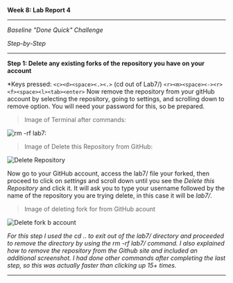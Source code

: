  **Week 8: Lab Report 4**
 
---

*Baseline "Done Quick" Challenge*

*Step-by-Step*

---

**Step 1: Delete any existing forks of the repository you have on your account**

*Keys pressed: ```<c><d><space><.><.>``` (cd out of Lab7/)
               ```<r><m><space><-><r><f><space><l><tab><enter>```
               Now remove the repository from your gitHub account by selecting the
               repository, going to settings, and scrolling down to remove option.
               You will need your password for this, so be prepared.
               
> Image of Terminal after commands:

![rm -rf lab7:](https://user-images.githubusercontent.com/116247778/221094196-a43eeeb5-fddd-429d-9663-0d394a96eada.png)

> Image of Delete this Repository from GitHub:

![Delete Repository](https://user-images.githubusercontent.com/116247778/221094274-4c31ba50-3ad3-4e1b-9ea6-1838fc0a5b75.png)

Now go to your GitHub account, access the lab7/ file your forked, then proceed to click on *settings* and scroll down
until you see the *Delete this Repository* and click it. It will ask you to type your username followed by the name of 
the repository you are trying delete, in this case it will be *<username>lab7/*.

>Image of deleting fork for from GitHub acount

![Delete fork](https://user-images.githubusercontent.com/116247778/221377021-58178655-160b-4e1c-aa60-07a439bc05f0.png)
b account



*For this step I used the cd .. to exit out of the lab7/ directory and proceeded to remove the directory
by using the rm -rf lab7/ command. I also explained how to remove the repository from the Github site
and included an additional screenshot. I had done other commands after completing the last step, so this was actually
faster than clicking up 15+ times.*

---

